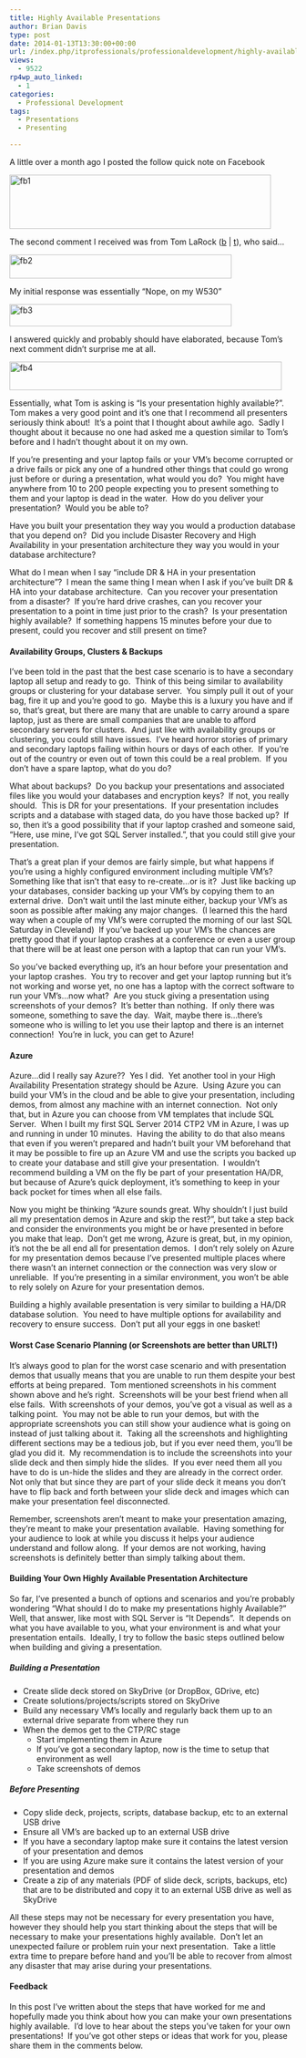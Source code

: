 ```yaml
---
title: Highly Available Presentations
author: Brian Davis
type: post
date: 2014-01-13T13:30:00+00:00
url: /index.php/itprofessionals/professionaldevelopment/highly-available-presentations/
views:
  - 9522
rp4wp_auto_linked:
  - 1
categories:
  - Professional Development
tags:
  - Presentations
  - Presenting

---
```

A little over a month ago I posted the follow quick note on Facebook

[<img class="alignnone size-full wp-image-2228" alt="fb1" src="/wp-content/uploads/2014/01/fb1.png" width="459" height="95" />][1]

The second comment I received was from Tom LaRock ([b][2] | [t][3]), who said…

[<img class="alignnone  wp-image-2229" alt="fb2" src="/wp-content/uploads/2014/01/fb2.png" width="390" height="42" />][4]

My initial response was essentially “Nope, on my W530”

[<img class="alignnone  wp-image-2230" alt="fb3" src="/wp-content/uploads/2014/01/fb3.png" width="390" height="39" />][5]

I answered quickly and probably should have elaborated, because Tom’s next comment didn’t surprise me at all.

[<img class="alignnone size-full wp-image-2231" alt="fb4" src="/wp-content/uploads/2014/01/fb4.png" width="478" height="50" />][6]

Essentially, what Tom is asking is “Is your presentation highly available?”.  Tom makes a very good point and it’s one that I recommend all presenters seriously think about!  It’s a point that I thought about awhile ago.  Sadly I thought about it because no one had asked me a question similar to Tom’s before and I hadn’t thought about it on my own.

If you’re presenting and your laptop fails or your VM’s become corrupted or a drive fails or pick any one of a hundred other things that could go wrong just before or during a presentation, what would you do?  You might have anywhere from 10 to 200 people expecting you to present something to them and your laptop is dead in the water.  How do you deliver your presentation?  Would you be able to?

Have you built your presentation they way you would a production database that you depend on?  Did you include Disaster Recovery and High Availability in your presentation architecture they way you would in your database architecture?

What do I mean when I say “include DR & HA in your presentation architecture”?  I mean the same thing I mean when I ask if you’ve built DR & HA into your database architecture.  Can you recover your presentation from a disaster?  If you’re hard drive crashes, can you recover your presentation to a point in time just prior to the crash?  Is your presentation highly available?  If something happens 15 minutes before your due to present, could you recover and still present on time?

#### Availability Groups, Clusters & Backups

I’ve been told in the past that the best case scenario is to have a secondary laptop all setup and ready to go.  Think of this being similar to availability groups or clustering for your database server.  You simply pull it out of your bag, fire it up and you’re good to go.  Maybe this is a luxury you have and if so, that’s great, but there are many that are unable to carry around a spare laptop, just as there are small companies that are unable to afford secondary servers for clusters.  And just like with availability groups or clustering, you could still have issues.  I’ve heard horror stories of primary and secondary laptops failing within hours or days of each other.  If you’re out of the country or even out of town this could be a real problem.  If you don’t have a spare laptop, what do you do?

What about backups?  Do you backup your presentations and associated files like you would your databases and encryption keys?  If not, you really should.  This is DR for your presentations.  If your presentation includes scripts and a database with staged data, do you have those backed up?  If so, then it’s a good possibility that if your laptop crashed and someone said, “Here, use mine, I’ve got SQL Server installed.”, that you could still give your presentation.

That’s a great plan if your demos are fairly simple, but what happens if you’re using a highly configured environment including multiple VM’s?  Something like that isn’t that easy to re-create…or is it?  Just like backing up your databases, consider backing up your VM’s by copying them to an external drive.  Don’t wait until the last minute either, backup your VM’s as soon as possible after making any major changes.  (I learned this the hard way when a couple of my VM’s were corrupted the morning of our last SQL Saturday in Cleveland)  If you’ve backed up your VM’s the chances are pretty good that if your laptop crashes at a conference or even a user group that there will be at least one person with a laptop that can run your VM’s.

So you’ve backed everything up, it’s an hour before your presentation and your laptop crashes.  You try to recover and get your laptop running but it’s not working and worse yet, no one has a laptop with the correct software to run your VM’s…now what?  Are you stuck giving a presentation using screenshots of your demos?  It’s better than nothing.  If only there was someone, something to save the day.  Wait, maybe there is…there’s someone who is willing to let you use their laptop and there is an internet connection!  You’re in luck, you can get to Azure!

#### Azure

Azure…did I really say Azure??  Yes I did.  Yet another tool in your High Availability Presentation strategy should be Azure.  Using Azure you can build your VM’s in the cloud and be able to give your presentation, including demos, from almost any machine with an internet connection.  Not only that, but in Azure you can choose from VM templates that include SQL Server.  When I built my first SQL Server 2014 CTP2 VM in Azure, I was up and running in under 10 minutes.  Having the ability to do that also means that even if you weren’t prepared and hadn’t built your VM beforehand that it may be possible to fire up an Azure VM and use the scripts you backed up to create your database and still give your presentation.  I wouldn’t recommend building a VM on the fly be part of your presentation HA/DR, but because of Azure’s quick deployment, it’s something to keep in your back pocket for times when all else fails.

Now you might be thinking “Azure sounds great. Why shouldn’t I just build all my presentation demos in Azure and skip the rest?”, but take a step back and consider the environments you might be or have presented in before you make that leap.  Don’t get me wrong, Azure is great, but, in my opinion, it’s not the be all end all for presentation demos.  I don’t rely solely on Azure for my presentation demos because I’ve presented multiple places where there wasn’t an internet connection or the connection was very slow or unreliable.  If you’re presenting in a similar environment, you won’t be able to rely solely on Azure for your presentation demos.

Building a highly available presentation is very similar to building a HA/DR database solution.  You need to have multiple options for availability and recovery to ensure success.  Don’t put all your eggs in one basket!

#### Worst Case Scenario Planning (or Screenshots are better than URLT!)

It’s always good to plan for the worst case scenario and with presentation demos that usually means that you are unable to run them despite your best efforts at being prepared.  Tom mentioned screenshots in his comment shown above and he’s right.  Screenshots will be your best friend when all else fails.  With screenshots of your demos, you’ve got a visual as well as a talking point.  You may not be able to run your demos, but with the appropriate screenshots you can still show your audience what is going on instead of just talking about it.  Taking all the screenshots and highlighting different sections may be a tedious job, but if you ever need them, you’ll be glad you did it.  My recommendation is to include the screenshots into your slide deck and then simply hide the slides.  If you ever need them all you have to do is un-hide the slides and they are already in the correct order.  Not only that but since they are part of your slide deck it means you don’t have to flip back and forth between your slide deck and images which can make your presentation feel disconnected.

Remember, screenshots aren’t meant to make your presentation amazing, they’re meant to make your presentation available.  Having something for your audience to look at while you discuss it helps your audience understand and follow along.  If your demos are not working, having screenshots is definitely better than simply talking about them.

#### Building Your Own Highly Available Presentation Architecture

So far, I’ve presented a bunch of options and scenarios and you’re probably wondering “What should I do to make my presentations highly Available?”  Well, that answer, like most with SQL Server is “It Depends”.  It depends on what you have available to you, what your environment is and what your presentation entails.  Ideally, I try to follow the basic steps outlined below when building and giving a presentation.

##### Building a Presentation

  * Create slide deck stored on SkyDrive (or DropBox, GDrive, etc)
  * Create solutions/projects/scripts stored on SkyDrive
  * Build any necessary VM’s locally and regularly back them up to an external drive separate from where they run
  * When the demos get to the CTP/RC stage 
      * Start implementing them in Azure
      * If you’ve got a secondary laptop, now is the time to setup that environment as well
      * Take screenshots of demos

##### Before Presenting

  * Copy slide deck, projects, scripts, database backup, etc to an external USB drive
  * Ensure all VM’s are backed up to an external USB drive
  * If you have a secondary laptop make sure it contains the latest version of your presentation and demos
  * If you are using Azure make sure it contains the latest version of your presentation and demos
  * Create a zip of any materials (PDF of slide deck, scripts, backups, etc) that are to be distributed and copy it to an external USB drive as well as SkyDrive

All these steps may not be necessary for every presentation you have, however they should help you start thinking about the steps that will be necessary to make your presentations highly available.  Don’t let an unexpected failure or problem ruin your next presentation.  Take a little extra time to prepare before hand and you’ll be able to recover from almost any disaster that may arise during your presentations.

#### Feedback

In this post I’ve written about the steps that have worked for me and hopefully made you think about how you can make your own presentations highly available.  I’d love to hear about the steps you’ve taken for your own presentations!  If you’ve got other steps or ideas that work for you, please share them in the comments below.

 [1]: /wp-content/uploads/2014/01/fb1.png
 [2]: http://thomaslarock.com/
 [3]: http://twitter.com/SQLRockstar
 [4]: /wp-content/uploads/2014/01/fb2.png
 [5]: /wp-content/uploads/2014/01/fb3.png
 [6]: /wp-content/uploads/2014/01/fb4.png